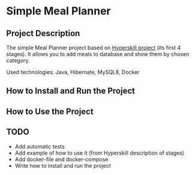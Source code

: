 # Simple Meal Planner
## Project Description
The simple Meal Planner project based on [Hyperskill project](https://hyperskill.org/projects/318?track=12) (its first 4 stages). It allows you to add meals to database and show them by chosen category. 

Used technologies: Java, Hibernate, MySQL8, Docker
## How to Install and Run the Project

## How to Use the Project

## TODO
* Add automatic tests
* Add example of how to use it (from Hyperskill description of stages)
* Add docker-file and docker-compose
* Write how to install and run the project
